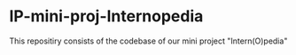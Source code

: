 # IP-mini-proj-Internopedia

This repositiry consists of the codebase of our mini project "Intern(O)pedia"
